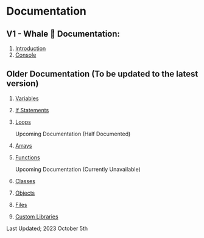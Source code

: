 # Documentation

## V1 - Whale 🐳 Documentation:
1.  [Introduction](https://mervinpais.github.io/Easy14_Programing_language/webpages/tutorials/intro.html)
2.  [Console](https://mervinpais.github.io/Easy14_Programing_language/webpages/tutorials/console.html)

## Older Documentation (To be updated to the latest version)

1.  [Variables](https://mervinpais.github.io/Easy14_Programing_language/webpages/tutorials/variables.html)
2.  [If Statements](https://mervinpais.github.io/Easy14_Programing_language/webpages/tutorials/ifStatements.html)
3.  [Loops](https://mervinpais.github.io/Easy14_Programing_language/webpages/tutorials/loops.html)

    Upcoming Documentation (Half Documented)
1.  [Arrays](https://mervinpais.github.io/Easy14_Programing_language/webpages/tutorials/arrays.html)
2.  [Functions](https://mervinpais.github.io/Easy14_Programing_language/webpages/tutorials/functions.html)

    Upcoming Documentation (Currently Unavailable)
1.  [Classes](https://mervinpais.github.io/Easy14_Programing_language/webpages/tutorials/classes.html)
2.  [Objects](https://mervinpais.github.io/Easy14_Programing_language/webpages/tutorials/objects.html)
3.   [Files](https://mervinpais.github.io/Easy14_Programing_language/webpages/tutorials/files.html)
4.   [Custom Libraries](https://mervinpais.github.io/Easy14_Programing_language/webpages/tutorials/customLibraries.html)

Last Updated; 2023 October 5th